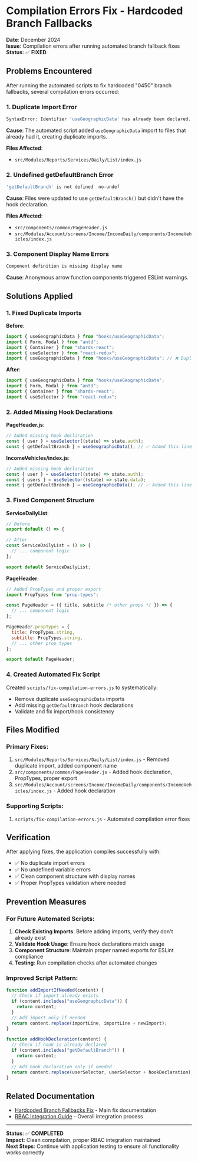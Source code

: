 # Compilation Errors Fix - Hardcoded Branch Fallbacks

**Date**: December 2024  
**Issue**: Compilation errors after running automated branch fallback fixes  
**Status**: ✅ **FIXED**

## Problems Encountered

After running the automated scripts to fix hardcoded "0450" branch fallbacks, several compilation errors occurred:

### 1. **Duplicate Import Error**

```bash
SyntaxError: Identifier 'useGeographicData' has already been declared. (6:9)
```

**Cause**: The automated script added `useGeographicData` import to files that already had it, creating duplicate imports.

**Files Affected**:

- `src/Modules/Reports/Services/Daily/List/index.js`

### 2. **Undefined getDefaultBranch Error**

```bash
'getDefaultBranch' is not defined  no-undef
```

**Cause**: Files were updated to use `getDefaultBranch()` but didn't have the hook declaration.

**Files Affected**:

- `src/components/common/PageHeader.js`
- `src/Modules/Account/screens/Income/IncomeDaily/components/IncomeVehicles/index.js`

### 3. **Component Display Name Errors**

```bash
Component definition is missing display name
```

**Cause**: Anonymous arrow function components triggered ESLint warnings.

## Solutions Applied

### 1. **Fixed Duplicate Imports**

**Before**:

```javascript
import { useGeographicData } from "hooks/useGeographicData";
import { Form, Modal } from "antd";
import { Container } from "shards-react";
import { useSelector } from "react-redux";
import { useGeographicData } from "hooks/useGeographicData"; // ❌ Duplicate
```

**After**:

```javascript
import { useGeographicData } from "hooks/useGeographicData";
import { Form, Modal } from "antd";
import { Container } from "shards-react";
import { useSelector } from "react-redux";
```

### 2. **Added Missing Hook Declarations**

**PageHeader.js**:

```javascript
// Added missing hook declaration
const { user } = useSelector((state) => state.auth);
const { getDefaultBranch } = useGeographicData(); // ✅ Added this line
```

**IncomeVehicles/index.js**:

```javascript
// Added missing hook declaration
const { user } = useSelector((state) => state.auth);
const { users } = useSelector((state) => state.data);
const { getDefaultBranch } = useGeographicData(); // ✅ Added this line
```

### 3. **Fixed Component Structure**

**ServiceDailyList**:

```javascript
// Before
export default () => {

// After
const ServiceDailyList = () => {
  // ... component logic
};

export default ServiceDailyList;
```

**PageHeader**:

```javascript
// Added PropTypes and proper export
import PropTypes from "prop-types";

const PageHeader = ({ title, subtitle /* other props */ }) => {
  // ... component logic
};

PageHeader.propTypes = {
  title: PropTypes.string,
  subtitle: PropTypes.string,
  // ... other prop types
};

export default PageHeader;
```

### 4. **Created Automated Fix Script**

Created `scripts/fix-compilation-errors.js` to systematically:

- Remove duplicate `useGeographicData` imports
- Add missing `getDefaultBranch` hook declarations
- Validate and fix import/hook consistency

## Files Modified

### **Primary Fixes**:

1. `src/Modules/Reports/Services/Daily/List/index.js` - Removed duplicate import, added component name
2. `src/components/common/PageHeader.js` - Added hook declaration, PropTypes, proper export
3. `src/Modules/Account/screens/Income/IncomeDaily/components/IncomeVehicles/index.js` - Added hook declaration

### **Supporting Scripts**:

1. `scripts/fix-compilation-errors.js` - Automated compilation error fixes

## Verification

After applying fixes, the application compiles successfully with:

- ✅ No duplicate import errors
- ✅ No undefined variable errors
- ✅ Clean component structure with display names
- ✅ Proper PropTypes validation where needed

## Prevention Measures

### For Future Automated Scripts:

1. **Check Existing Imports**: Before adding imports, verify they don't already exist
2. **Validate Hook Usage**: Ensure hook declarations match usage
3. **Component Structure**: Maintain proper named exports for ESLint compliance
4. **Testing**: Run compilation checks after automated changes

### Improved Script Pattern:

```javascript
function addImportIfNeeded(content) {
  // Check if import already exists
  if (content.includes("useGeographicData")) {
    return content;
  }
  // Add import only if needed
  return content.replace(importLine, importLine + newImport);
}

function addHookDeclaration(content) {
  // Check if hook is already declared
  if (content.includes("getDefaultBranch")) {
    return content;
  }
  // Add hook declaration only if needed
  return content.replace(userSelector, userSelector + hookDeclaration);
}
```

## Related Documentation

- [Hardcoded Branch Fallbacks Fix](./hardcoded-branch-fallbacks-fix.md) - Main fix documentation
- [RBAC Integration Guide](../STEP_BY_STEP_INTEGRATION_GUIDE.md) - Overall integration process

---

**Status**: ✅ **COMPLETED**  
**Impact**: Clean compilation, proper RBAC integration maintained  
**Next Steps**: Continue with application testing to ensure all functionality works correctly
